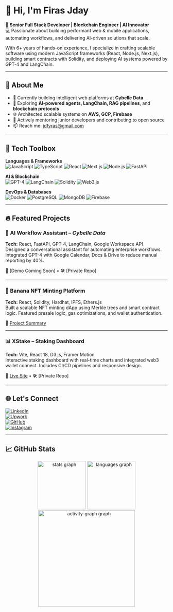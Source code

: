 # 👋 Hi, I'm Firas Jday

🎯 **Senior Full Stack Developer | Blockchain Engineer | AI Innovator**  
💻 Passionate about building performant web & mobile applications, automating workflows, and delivering AI-driven solutions that scale.

With 6+ years of hands-on experience, I specialize in crafting scalable software using modern JavaScript frameworks (React, Node.js, Next.js), building smart contracts with Solidity, and deploying AI systems powered by GPT-4 and LangChain.

---

## 🚀 About Me

- 🔭 Currently building intelligent web platforms at **Cybelle Data**  
- 🧠 Exploring **AI-powered agents, LangChain, RAG pipelines**, and **blockchain protocols**  
- 🌐 Architected scalable systems on **AWS, GCP, Firebase**  
- 👥 Actively mentoring junior developers and contributing to open source  
- 📫 Reach me: [jdfyras@gmail.com](mailto:jdfyras@gmail.com)

---

## 🧰 Tech Toolbox

**Languages & Frameworks**  
![JavaScript](https://img.shields.io/badge/javascript-%23323330.svg?style=flat&logo=javascript&logoColor=%23F7DF1E)  ![TypeScript](https://img.shields.io/badge/typescript-%23007ACC.svg?style=flat&logo=typescript&logoColor=white)  ![React](https://img.shields.io/badge/react-%2320232a.svg?style=flat&logo=react&logoColor=%2361DAFB)  ![Next.js](https://img.shields.io/badge/Next-black?style=flat&logo=next.js&logoColor=white)  ![Node.js](https://img.shields.io/badge/node.js-6DA55F?style=flat&logo=node.js&logoColor=white)  ![FastAPI](https://img.shields.io/badge/FastAPI-005571?style=flat&logo=fastapi)  

**AI & Blockchain**  
![GPT-4](https://img.shields.io/badge/GPT--4-000000?style=flat&logo=openai&logoColor=white)  ![LangChain](https://img.shields.io/badge/LangChain-fff?style=flat&logo=openai&logoColor=black)  ![Solidity](https://img.shields.io/badge/Solidity-363636?style=flat&logo=solidity)  ![Web3.js](https://img.shields.io/badge/web3.js-F16822?style=flat)  

**DevOps & Databases**  
![Docker](https://img.shields.io/badge/docker-%230db7ed.svg?style=flat&logo=docker&logoColor=white)  ![PostgreSQL](https://img.shields.io/badge/PostgreSQL-316192?style=flat&logo=postgresql&logoColor=white)  ![MongoDB](https://img.shields.io/badge/MongoDB-4EA94B?style=flat&logo=mongodb&logoColor=white)  ![Firebase](https://img.shields.io/badge/firebase-ffca28.svg?style=flat&logo=firebase&logoColor=black)  

---

## 🔥 Featured Projects

### 🧠 AI Workflow Assistant – *Cybelle Data*  
**Tech:** React, FastAPI, GPT-4, LangChain, Google Workspace API  
Designed a conversational assistant for automating enterprise workflows. Integrated GPT-4 with Google Calendar, Docs & Drive to reduce manual reporting by 40%.

🔗 [Demo Coming Soon] • 🛠️ [Private Repo]

---

### 🦍 Banana NFT Minting Platform  
**Tech:** React, Solidity, Hardhat, IPFS, Ethers.js  
Built a scalable NFT minting dApp using Merkle trees and smart contract logic. Featured presale logic, gas optimizations, and wallet authentication.

🔗 [Project Summary](https://github.com/jdfyras/banana-nft-platform)

---

### 📊 XStake – Staking Dashboard  
**Tech:** Vite, React 18, D3.js, Framer Motion  
Interactive staking dashboard with real-time charts and integrated web3 wallet connect. Includes CI/CD pipelines and responsive design.

🔗 [Live Site](https://xstake.io) • 🛠️ [Private Repo]

---

## 🌐 Let's Connect

[![LinkedIn](https://img.shields.io/badge/LinkedIn-%230077B5.svg?style=flat&logo=linkedin&logoColor=white)](https://linkedin.com/in/jdfyras)  
[![Upwork](https://img.shields.io/badge/Upwork-%2310b981.svg?style=flat&logo=upwork&logoColor=white)](https://www.upwork.com/freelancers/jdfyras)  
[![GitHub](https://img.shields.io/badge/GitHub-%23121011.svg?style=flat&logo=github&logoColor=white)](https://github.com/jdfyras)  
[![Instagram](https://img.shields.io/badge/Instagram-%23E4405F.svg?style=flat&logo=Instagram&logoColor=white)](https://instagram.com/jdayfyras)

---

## 📈 GitHub Stats


<div align="center">
  <img src="https://github-readme-stats.vercel.app/api?username=jdfyras&hide_title=false&hide_rank=false&show_icons=true&include_all_commits=true&count_private=true&disable_animations=false&theme=dracula&locale=en&hide_border=false&order=1" height="150" alt="stats graph"  />
  <img src="https://github-readme-stats.vercel.app/api/top-langs?username=jdfyras&locale=en&hide_title=false&layout=compact&card_width=320&langs_count=5&theme=dracula&hide_border=false&order=2" height="150" alt="languages graph"  />
  <img src="https://github-readme-activity-graph.vercel.app/graph?username=jdfyras&radius=16&theme=react&area=true&order=5" height="300" alt="activity-graph graph"  />
</div>

###

